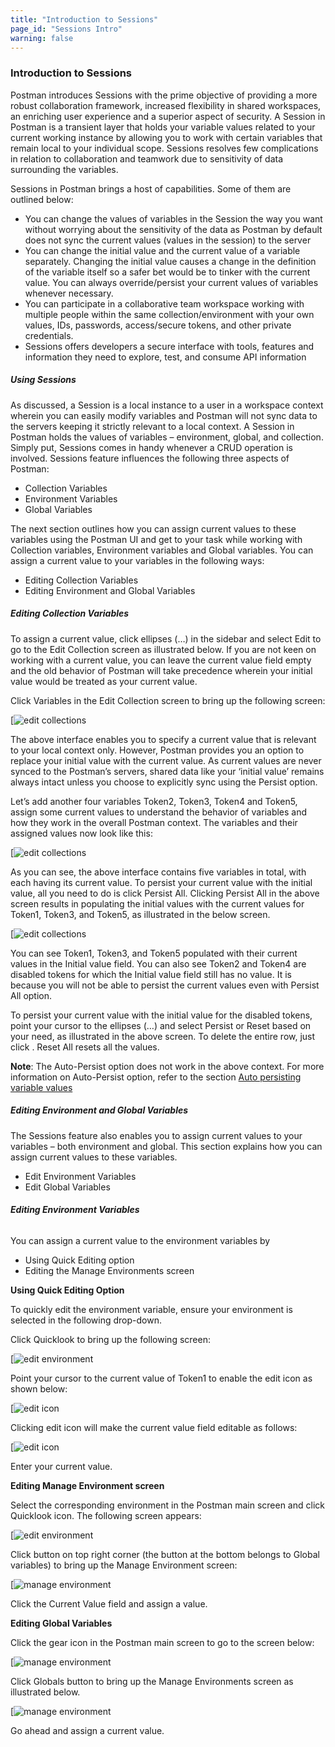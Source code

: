 ```yaml
---
title: "Introduction to Sessions"
page_id: "Sessions Intro"
warning: false
---
```


### Introduction to Sessions

Postman introduces Sessions with the prime objective of providing a more robust collaboration framework, increased flexibility in shared workspaces, an enriching user experience and a superior aspect of security. A Session in Postman is a transient layer that holds your variable values related to your current working instance by allowing you to work with certain variables that remain local to your individual scope. Sessions resolves few complications in relation to collaboration and teamwork due to sensitivity of data surrounding the variables.

Sessions in Postman brings a host of capabilities. Some of them are outlined below:

* You can change the values of variables in the Session the way you want without worrying about the sensitivity of the data as Postman by default does not sync the current values (values in the session) to the server
* You can change the initial value and the current value of a variable separately. Changing the initial value causes a change in the definition of the variable itself so a safer bet would be to tinker with the current value. You can always override/persist your current values of variables whenever necessary. 
* You can participate in a collaborative team workspace working with multiple people within the same collection/environment with your own values, IDs, passwords, access/secure tokens, and other private credentials. 
* Sessions offers developers a secure interface with tools, features and information they need to explore, test, and consume API information


##### **Using Sessions**

As discussed, a Session is a local instance to a user in a workspace context wherein you can easily modify variables and Postman will not sync data to the servers keeping it strictly relevant to a local context. A Session in Postman holds the values of variables – environment, global, and collection. Simply put, Sessions comes in handy whenever a CRUD operation is involved. Sessions feature influences the following three aspects of Postman:

* Collection Variables
* Environment Variables
* Global Variables

The next section outlines how you can assign current values to these variables using the Postman UI and get to your task while working with Collection variables, Environment variables and Global variables. You can assign a current value to your variables in the following ways:

* Editing Collection Variables
* Editing Environment and Global Variables


##### **Editing Collection Variables** 

To assign a current value, click ellipses (…) in the sidebar and select Edit to go to the Edit Collection screen as illustrated below. If you are not keen on working  with a current value, you can leave the current value field empty and the old behavior of Postman will take precedence wherein your initial value would be treated as your current value. 

Click Variables in the Edit Collection screen to bring up the following screen:

[![edit collections](https://s3.amazonaws.com/postman-static-getpostman-com/postman-docs/Edit_Collection_CurVal1.png)

The above interface enables you to specify a current value that is relevant to your local context only. However, Postman provides you an option to replace your initial value with the current value. As current values are never synced to the Postman’s servers, shared data like your ‘initial value’ remains always intact unless you choose to explicitly sync using the Persist option. 

Let’s add another four variables Token2, Token3, Token4 and Token5, assign some current values to understand the behavior of variables and how they work in the overall Postman context. The variables and their assigned values now look like this:

[![edit collections](https://s3.amazonaws.com/postman-static-getpostman-com/postman-docs/Edit_Collection_CurVal2.png)

As you can see, the above interface contains five variables in total, with each having its current value. To persist your current value with the initial value, all you need to do is click Persist All. Clicking Persist All in the above screen results in populating the initial values with the current values for Token1, Token3, and Token5, as illustrated in the below screen.

[![edit collections](https://s3.amazonaws.com/postman-static-getpostman-com/postman-docs/Edit_Collection_CurVal3.png)


You can see Token1, Token3, and Token5 populated with their current values in the Initial value field. You can also see Token2 and Token4 are disabled tokens for which the Initial value field still has no value. It is because you will not be able to persist the current values even with Persist All option. 

[](https://s3.amazonaws.com/postman-static-getpostman-com/postman-docs/Edit_Collection_CurVal3.png)

To persist your current value with the initial value for the disabled tokens, point your cursor to the ellipses (…) and select Persist or Reset based on your need, as illustrated in the above screen. To delete the entire row, just click    . Reset All resets all the values.

**Note**: The Auto-Persist option does not work in the above context. For more information on Auto-Persist option, refer to the section [Auto persisting variable values](/docs/postman/launching_postman/settings)

##### **Editing Environment and Global Variables**

The Sessions feature also enables you to assign current values to your variables – both environment and global. This section explains how you can assign current values to these variables.

* Edit Environment Variables
* Edit Global Variables

###### **Editing Environment Variables**

You can assign a current value to the environment variables by 

* Using Quick Editing option
* Editing the Manage Environments screen

**Using Quick Editing Option**

To  quickly edit the environment variable, ensure your environment is selected in the following drop-down. 

Click Quicklook to bring up the following screen:

[![edit environment](https://s3.amazonaws.com/postman-static-getpostman-com/postman-docs/Edit_Env_Var5.png)

Point your cursor to the current value of Token1 to enable the edit icon as shown below:

[![edit icon](https://s3.amazonaws.com/postman-static-getpostman-com/postman-docs/Edit_Env_Var3.png)

Clicking edit icon will make the current value field editable as follows:

[![edit icon](https://s3.amazonaws.com/postman-static-getpostman-com/postman-docs/Edit_Env_Var4.png)

Enter your current value. 

**Editing Manage Environment screen**

Select the corresponding environment in the Postman main screen and click Quicklook icon. The following screen appears:

[![edit environment](https://s3.amazonaws.com/postman-static-getpostman-com/postman-docs/Edit_Env_Var5.png)

Click  button on top right corner (the  button at the bottom belongs to Global variables) to bring up the Manage Environment screen:

[![manage environment](https://s3.amazonaws.com/postman-static-getpostman-com/postman-docs/Manage_Env1.png)

Click the Current Value field and assign a value. 

**Editing Global Variables**

Click the gear icon in the Postman main screen to go to the screen below: 

[![manage environment](https://s3.amazonaws.com/postman-static-getpostman-com/postman-docs/Manage_Env2.png)

Click Globals button to bring up the Manage Environments screen as illustrated below. 

[![manage environment](https://s3.amazonaws.com/postman-static-getpostman-com/postman-docs/Manage_Env3.png)

Go ahead and assign a current value. 


